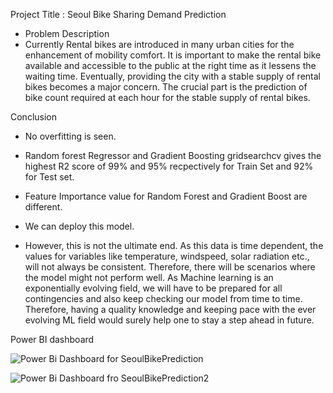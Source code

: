 Project Title : Seoul Bike Sharing Demand Prediction 
* Problem Description 
* Currently Rental bikes are introduced in many urban cities for the enhancement of mobility comfort. It is important to make the rental bike available and accessible to the public at the right time as it lessens the waiting time. Eventually, providing the city with a stable supply of rental bikes becomes a major concern. The crucial part is the prediction of bike count required at each hour for the stable supply of rental bikes.

Conclusion
* No overfitting is seen.

* Random forest Regressor and Gradient Boosting gridsearchcv gives the highest R2 score of 99% and 95% recpectively for Train Set and 92% for Test set.

* Feature Importance value for Random Forest and Gradient Boost are different.

* We can deploy this model.

* However, this is not the ultimate end. As this data is time dependent, the values for variables like temperature, windspeed, solar radiation etc., will not always be consistent. Therefore, there will be scenarios where the model might not perform well. As Machine learning is an exponentially evolving field, we will have to be prepared for all contingencies and also keep checking our model from time to time. Therefore, having a quality knowledge and keeping pace with the ever evolving ML field would surely help one to stay a step ahead in future.

Power BI dashboard

![Power Bi Dashboard for SeoulBikePrediction](https://user-images.githubusercontent.com/111626329/217566825-6fb95b0f-07d9-4939-b750-467ba4ac85b5.png)


![Power Bi Dashboard fro SeoulBikePrediction2](https://user-images.githubusercontent.com/111626329/217566848-8efa28be-0a25-49c3-9b4e-8adc2b415d0d.png)
